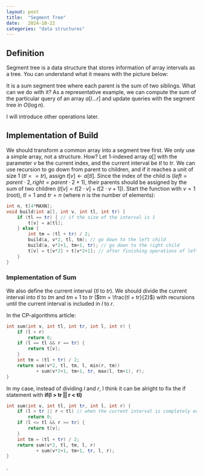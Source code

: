 ```yaml
---
layout: post
title:  "Segment Tree"
date:   2024-10-22
categories: "data structures"
---
```


## Definition

Segment tree is a data structure that stores information of array intervals as a tree. You can understand what it means with the picture below:

It is a sum segment tree where each parent is the sum of two siblings.
What can we do with it?
As a representative example, we can compute the sum of the particular query of an array $a[l...r]$ and update queries with the segment tree in $O(\log n)$.

I will introduce other operations later.

## Implementation of Build

We should transform a common array into a segment tree first. We only use a simple array, not a structure. How?
Let 1-indexed array $a[]$ with the parameter $v$ be the current index, and the current interval be $tl$ to $tr$.
We can use recursion to go down from parent to children, and if it reaches a unit of size 1 ($tl == tr$), assign $t[v] \leftarrow a[tl]$. Since the index of the child is $(left = parent \cdot 2, right = parent \cdot 2 + 1)$, their parents should be assigned by the sum of two children ($t[v] = t[2 \cdot v] + t[2 \cdot v+1]$).
Start the function with $v = 1$ (root), $tl = 1$  and $tr = n$ (where $n$ is the number of elements):

```c++
int n, t[4*MAXN];
void build(int a[], int v, int tl, int tr) {
    if (tl == tr) { // if the size of the interval is 1
        t[v] = a[tl];
    } else {
        int tm = (tl + tr) / 2;
        build(a, v*2, tl, tm); // go down to the left child
        build(a, v*2+1, tm+1, tr); // go down to the right child
        t[v] = t[v*2] + t[v*2+1]; // after finishing operations of left and right children, compute current vertex = leftchild + rightchild
    }
}

```

### Implementation of Sum

We also define the current interval ($tl$ to $tr$). We should divide the current interval into $tl$ to $tm$ and $tm + 1$ to $tr$ ($tm = \frac{tl + tr}{2}$) with recursions until the current interval is included in $l$ to $r$. 

In the CP-algorithms article:

```c++
int sum(int v, int tl, int tr, int l, int r) {
    if (l > r)
        return 0;
    if (l == tl && r == tr) {
        return t[v];
    }
    int tm = (tl + tr) / 2;
    return sum(v*2, tl, tm, l, min(r, tm))
           + sum(v*2+1, tm+1, tr, max(l, tm+1), r);
}

```

In my case, instead of dividing $l$ and $r$, I think it can be alright to fix the if statement with **if(l > tr || r < tl)**

```c++
int sum(int v, int tl, int tr, int l, int r) {
    if (l > tr || r < tl) // when the current interval is completely out of range
        return 0;
    if (l <= tl && r >= tr) {
        return t[v];
    }
    int tm = (tl + tr) / 2;
    return sum(v*2, tl, tm, l, r)
           + sum(v*2+1, tm+1, tr, l, r);
}

```

.